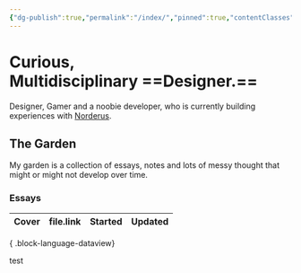 ```yaml
---
{"dg-publish":true,"permalink":"/index/","pinned":true,"contentClasses":"index","noteIcon":3,"created":"2024-12-19T20:24:07.000+01:00","updated":"2025-01-02T17:21:08.000+01:00"}
---
```


# Curious, Multidisciplinary ==Designer.==
Designer, Gamer and a noobie developer, who is currently building experiences with [Norderus](https://www.nordeus.com).

## The Garden
My garden is a collection of essays, notes and lots of messy thought that might or might not develop over time.

### Essays

| Cover | file.link | Started | Updated |
| ----- | --------- | ------- | ------- |

{ .block-language-dataview}

test